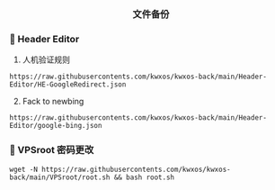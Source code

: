 <div align="center">
<h3>文件备份<h3>
</div>
  
### 🎉 Header Editor

1. 人机验证规则
```
https://raw.githubusercontents.com/kwxos/kwxos-back/main/Header-Editor/HE-GoogleRedirect.json
```
2. Fack to newbing
```
https://raw.githubusercontents.com/kwxos/kwxos-back/main/Header-Editor/google-bing.json
```
### 🎉 VPSroot 密码更改
```
wget -N https://raw.githubusercontents.com/kwxos/kwxos-back/main/VPSroot/root.sh && bash root.sh
```
